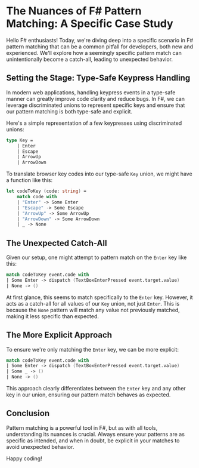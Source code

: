 # The Nuances of F# Pattern Matching: A Specific Case Study

Hello F# enthusiasts! Today, we're diving deep into a specific scenario in F# pattern matching that can be a common pitfall for developers, both new and experienced. We'll explore how a seemingly specific pattern match can unintentionally become a catch-all, leading to unexpected behavior.

## Setting the Stage: Type-Safe Keypress Handling

In modern web applications, handling keypress events in a type-safe manner can greatly improve code clarity and reduce bugs. In F#, we can leverage discriminated unions to represent specific keys and ensure that our pattern matching is both type-safe and explicit.

Here's a simple representation of a few keypresses using discriminated unions:

```fsharp
type Key =
    | Enter
    | Escape
    | ArrowUp
    | ArrowDown
```

To translate browser key codes into our type-safe `Key` union, we might have a function like this:

```fsharp
let codeToKey (code: string) =
    match code with
    | "Enter" -> Some Enter
    | "Escape" -> Some Escape
    | "ArrowUp" -> Some ArrowUp
    | "ArrowDown" -> Some ArrowDown
    | _ -> None
```

## The Unexpected Catch-All

Given our setup, one might attempt to pattern match on the `Enter` key like this:

```fsharp
match codeToKey event.code with
| Some Enter -> dispatch (TextBoxEnterPressed event.target.value)
| None -> ()
```

At first glance, this seems to match specifically to the `Enter` key. However, it acts as a catch-all for all values of our `Key` union, not just `Enter`. This is because the `None` pattern will match any value not previously matched, making it less specific than expected.

## The More Explicit Approach

To ensure we're only matching the `Enter` key, we can be more explicit:

```fsharp
match codeToKey event.code with
| Some Enter -> dispatch (TextBoxEnterPressed event.target.value)
| Some _ -> ()
| None -> ()
```

This approach clearly differentiates between the `Enter` key and any other key in our union, ensuring our pattern match behaves as expected.

## Conclusion

Pattern matching is a powerful tool in F#, but as with all tools, understanding its nuances is crucial. Always ensure your patterns are as specific as intended, and when in doubt, be explicit in your matches to avoid unexpected behavior.

Happy coding!
